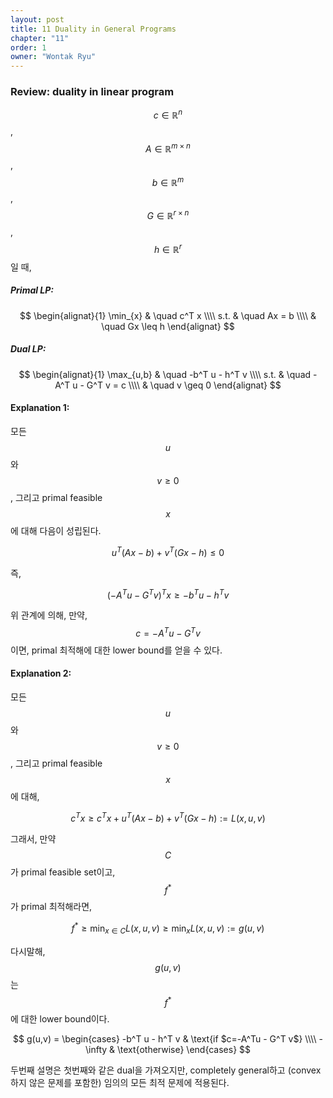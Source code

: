 ```yaml
---
layout: post
title: 11 Duality in General Programs
chapter: "11"
order: 1
owner: "Wontak Ryu"
---
```


### Review: duality in linear program

$$c \in \mathbb{R}^n$$, $$A \in \mathbb{R}^{m \times n}$$, $$b \in \mathbb{R}^m$$, $$G \in \mathbb{R}^{r \times n}$$, $$h \in \mathbb{R}^r$$ 일 때, 

##### Primal LP: 
>
$$
\begin{alignat}{1}
\min_{x} & \quad c^T x   \\\\ 
  s.t.   & \quad Ax = b  \\\\
         & \quad Gx \leq h 
\end{alignat}
$$


##### Dual LP: 
>
$$
\begin{alignat}{1}
\max_{u,b} & \quad -b^T u - h^T v   \\\\
         s.t. & \quad - A^T u - G^T v = c  \\\\
             & \quad v \geq 0 
\end{alignat}
$$

#### Explanation 1: 

모든 $$u$$와 $$v \geq 0$$, 그리고 primal feasible $$x$$에 대해 다음이 성립된다. 
>
$$
\begin{equation}
u^T (Ax-b) + v^T(Gx-h) \leq 0
\end{equation}
$$

즉,

>
$$
\begin{equation}
(-A^Tu - G^Tv)^T x \geq -b^Tu - h^T v
\end{equation}
$$

위 관계에 의해, 만약, $$c=-A^Tu - G^Tv$$이면, primal 최적해에 대한 lower bound를 얻을 수 있다. 


#### Explanation 2: 

모든 $$u$$와 $$v \geq 0$$, 그리고 primal feasible $$x$$에 대해,

>
$$
\begin{equation}
c^T x \geq c^T x + u^T (Ax-b) + v^T (Gx -h) := L(x,u,v)
\end{equation}
$$

그래서, 만약 $$C$$가 primal feasible set이고, $$f^*$$가 primal 최적해라면, 

>
$$
\begin{equation}
f^* \geq \min_{x \in C} L(x,u,v) \geq \min_x L(x,u,v) := g(u,v)
\end{equation}
$$

다시말해, $$g(u,v)$$는 $$f^*$$에 대한 lower bound이다. 

>
$$
g(u,v) =
\begin{cases}
-b^T u - h^T v & \text{if $c=-A^Tu - G^T v$} \\\\
-\infty            & \text{otherwise} 
\end{cases}
$$

두번째 설명은 첫번째와 같은 dual을 가져오지만, completely general하고 (convex하지 않은 문제를 포함한) 임의의 모든 최적 문제에 적용된다.